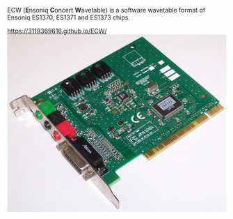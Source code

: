 ECW (**E**nsoniq **C**oncert **W**avetable) is a software wavetable format of Ensoniq ES1370, ES1371 and ES1373 chips.

<https://3119369616.github.io/ECW/>
![](ensoniq_audio_card.jpg)
